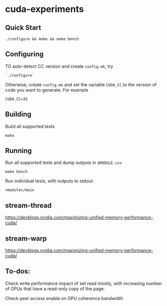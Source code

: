 # cuda-experiments

## Quick Start

    ./configure && make && make bench

## Configuring

TO auto-detect CC version and create `config.mk`, try

    `./configure`

Otherwise, create `config.mk` and set the variable `CUDA_CC` to the version of code you want to generate.
For example

    CUDA_CC=35

## Building

Build all supported tests

    make

## Running

Run all supported tests and dump outputs in `$MODULE.csv`

    make bench

Run individual tests, with outputs to stdout:

    <module>/main

## stream-thread

https://devblogs.nvidia.com/maximizing-unified-memory-performance-cuda/

## stream-warp

https://devblogs.nvidia.com/maximizing-unified-memory-performance-cuda/

## To-dos:

Check write performance impact of set read mostly, with increasing number of GPUs that have a read-only copy of the page.

Check peer access enable on GPU coherence bandwidth

